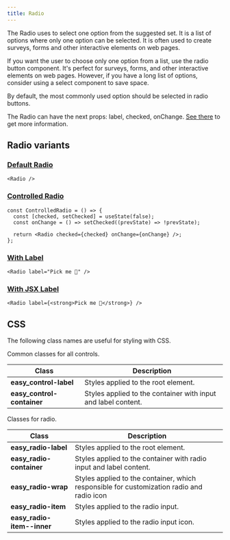 ```yaml
---
title: Radio
---
```


The Radio uses to select one option from the suggested set. It is a list of options where only one option can be selected. It is often used to create surveys, forms and other interactive elements on web pages.

If you want the user to choose only one option from a list, use the radio button component. It's perfect for surveys, forms, and other interactive elements on web pages. However, if you have a long list of options, consider using a select component to save space.

By default, the most commonly used option should be selected in radio buttons.

The Radio can have the next props: label, checked, onChange. [See there](/storybook/?path=/docs/core-controls-radio--docs) to get more information.

## Radio variants

### [Default Radio](/storybook/?path=/story/core-controls-radio--default-radio)

```tsx
<Radio />
```

### [Controlled Radio](/storybook/?path=/story/core-controls-radio--controlled-radio)

```tsx
const ControlledRadio = () => {
  const [checked, setChecked] = useState(false);
  const onChange = () => setChecked((prevState) => !prevState);

  return <Radio checked={checked} onChange={onChange} />;
};
```

### [With Label](/storybook/?path=/story/core-controls-radio--with-label)

```tsx
<Radio label="Pick me 🌵" />
```

### [With JSX Label](/storybook/?path=/story/core-controls-radio--with-jsx-label)

```tsx
<Radio label={<strong>Pick me 🌵</strong>} />
```

## CSS

The following class names are useful for styling with CSS.

Common classes for all controls.

| Class                      | Description                                                   |
| -------------------------- | ------------------------------------------------------------- |
| **easy_control-label**     | Styles applied to the root element.                           |
| **easy_control-container** | Styles applied to the container with input and label content. |

Classes for radio.

| Class                      | Description                                                                               |
| -------------------------- | ----------------------------------------------------------------------------------------- |
| **easy_radio-label**       | Styles applied to the root element.                                                       |
| **easy_radio-container**   | Styles applied to the container with radio input and label content.                       |
| **easy_radio-wrap**        | Styles applied to the container, which responsible for customization radio and radio icon |
| **easy_radio-item**        | Styles applied to the radio input.                                                        |
| **easy_radio-item--inner** | Styles applied to the radio input icon.                                                   |
